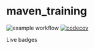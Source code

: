 # maven_training
![example workflow](https://github.com/Chems08/maven_training/actions/workflows/build.yml/badge.svg)
[![codecov](https://codecov.io/gh/Chems08/maven_training/branch/main/graph/badge.svg)](https://codecov.io/gh/Chems08/maven_training)

Live badges

